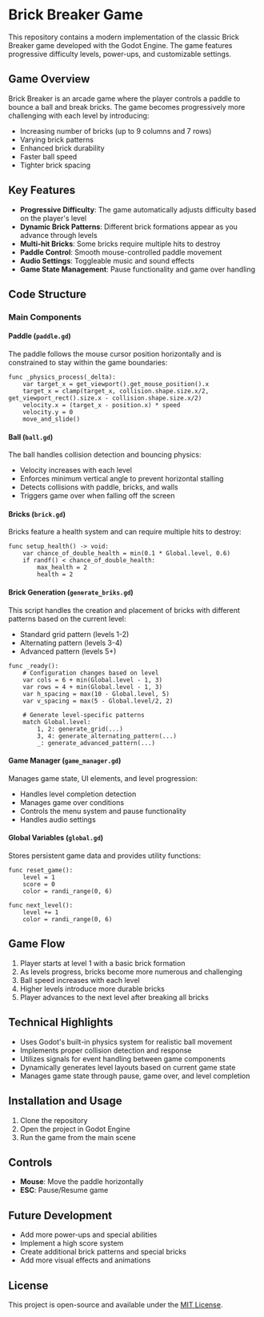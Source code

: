 # Brick Breaker Game

This repository contains a modern implementation of the classic Brick Breaker game developed with the Godot Engine. The game features progressive difficulty levels, power-ups, and customizable settings.

## Game Overview

Brick Breaker is an arcade game where the player controls a paddle to bounce a ball and break bricks. The game becomes progressively more challenging with each level by introducing:

- Increasing number of bricks (up to 9 columns and 7 rows)
- Varying brick patterns
- Enhanced brick durability
- Faster ball speed
- Tighter brick spacing

## Key Features

- **Progressive Difficulty**: The game automatically adjusts difficulty based on the player's level
- **Dynamic Brick Patterns**: Different brick formations appear as you advance through levels
- **Multi-hit Bricks**: Some bricks require multiple hits to destroy
- **Paddle Control**: Smooth mouse-controlled paddle movement
- **Audio Settings**: Toggleable music and sound effects
- **Game State Management**: Pause functionality and game over handling

## Code Structure

### Main Components

#### Paddle (`paddle.gd`)
The paddle follows the mouse cursor position horizontally and is constrained to stay within the game boundaries:

```gdscript
func _physics_process(_delta):
    var target_x = get_viewport().get_mouse_position().x
    target_x = clamp(target_x, collision.shape.size.x/2, get_viewport_rect().size.x - collision.shape.size.x/2)
    velocity.x = (target_x - position.x) * speed
    velocity.y = 0
    move_and_slide()
```

#### Ball (`ball.gd`)
The ball handles collision detection and bouncing physics:

- Velocity increases with each level
- Enforces minimum vertical angle to prevent horizontal stalling
- Detects collisions with paddle, bricks, and walls
- Triggers game over when falling off the screen

#### Bricks (`brick.gd`)
Bricks feature a health system and can require multiple hits to destroy:

```gdscript
func setup_health() -> void:
    var chance_of_double_health = min(0.1 * Global.level, 0.6)
    if randf() < chance_of_double_health:
        max_health = 2
        health = 2
```

#### Brick Generation (`generate_briks.gd`)
This script handles the creation and placement of bricks with different patterns based on the current level:

- Standard grid pattern (levels 1-2)
- Alternating pattern (levels 3-4)
- Advanced pattern (levels 5+)

```gdscript
func _ready():
    # Configuration changes based on level
    var cols = 6 + min(Global.level - 1, 3)
    var rows = 4 + min(Global.level - 1, 3)
    var h_spacing = max(10 - Global.level, 5)
    var v_spacing = max(5 - Global.level/2, 2)
    
    # Generate level-specific patterns
    match Global.level:
        1, 2: generate_grid(...)
        3, 4: generate_alternating_pattern(...)
        _: generate_advanced_pattern(...)
```

#### Game Manager (`game_manager.gd`)
Manages game state, UI elements, and level progression:

- Handles level completion detection
- Manages game over conditions
- Controls the menu system and pause functionality
- Handles audio settings

#### Global Variables (`global.gd`)
Stores persistent game data and provides utility functions:

```gdscript
func reset_game():
    level = 1
    score = 0
    color = randi_range(0, 6)

func next_level():
    level += 1
    color = randi_range(0, 6)
```

## Game Flow

1. Player starts at level 1 with a basic brick formation
2. As levels progress, bricks become more numerous and challenging
3. Ball speed increases with each level
4. Higher levels introduce more durable bricks
5. Player advances to the next level after breaking all bricks

## Technical Highlights

- Uses Godot's built-in physics system for realistic ball movement
- Implements proper collision detection and response
- Utilizes signals for event handling between game components
- Dynamically generates level layouts based on current game state
- Manages game state through pause, game over, and level completion

## Installation and Usage

1. Clone the repository
2. Open the project in Godot Engine
3. Run the game from the main scene

## Controls

- **Mouse**: Move the paddle horizontally
- **ESC**: Pause/Resume game

## Future Development

- Add more power-ups and special abilities
- Implement a high score system
- Create additional brick patterns and special bricks
- Add more visual effects and animations

## License

This project is open-source and available under the [MIT License](LICENSE).
